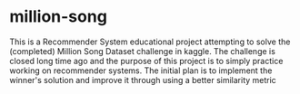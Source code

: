 # million-song
This is a Recommender System educational project attempting to solve the (completed) Million Song Dataset challenge in kaggle. The challenge is closed long time ago and the purpose of this project is to simply practice working on recommender systems. The initial plan is to implement the winner's solution and improve it through using a better similarity metric
